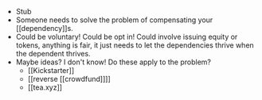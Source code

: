 - Stub
- Someone needs to solve the problem of compensating your [[dependency]]s.
- Could be voluntary! Could be opt in! Could involve issuing equity or tokens, anything is fair, it just needs to let the dependencies thrive when the dependent thrives.
- Maybe ideas? I don't know! Do these apply to the problem?
    - [[Kickstarter]]
    - [[reverse [[crowdfund]]]]
    - [[tea.xyz]]
